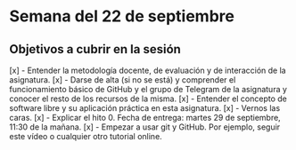 # Semana del 22 de septiembre

## Objetivos a cubrir en la sesión

[x] - Entender la metodología docente, de evaluación y de interacción de la asignatura.
[x] - Darse de alta (si no se está) y comprender el funcionamiento básico de GitHub y el grupo de Telegram de la asignatura y conocer el resto de los recursos de la misma.
[x] - Entender el concepto de software libre y su aplicación práctica en esta asignatura.
[x] - Vernos las caras.
[x] - Explicar el hito 0. Fecha de entrega: martes 29 de septiembre, 11:30 de la mañana.
[x] - Empezar a usar git y GitHub. Por ejemplo, seguir este vídeo o cualquier otro tutorial online.
